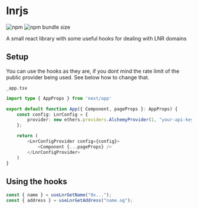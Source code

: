 # lnrjs

![npm](https://img.shields.io/npm/v/lnrjs)
![npm bundle size](https://img.shields.io/bundlephobia/min/lnrjs)

A small react library with some useful hooks for dealing with LNR domains  

## Setup

You can use the hooks as they are, if you dont mind the rate limit of the  
public provider being used. See below how to change that.  

`_app.tsx`
```typescript
import type { AppProps } from 'next/app'

export default function App({ Component, pageProps }: AppProps) {
    const config: LnrConfig = {
        provider: new ethers.providers.AlchemyProvider(1, "your-api-key")
    };

    return (
        <LnrConfigProvider config={config}>
            <Component {...pageProps} />
        </LnrConfigProvider>
    )
}
```

## Using the hooks


```typescript
const { name } = useLnrGetName("0x...");
const { address } = useLnrGetAddress("name.og");
```
